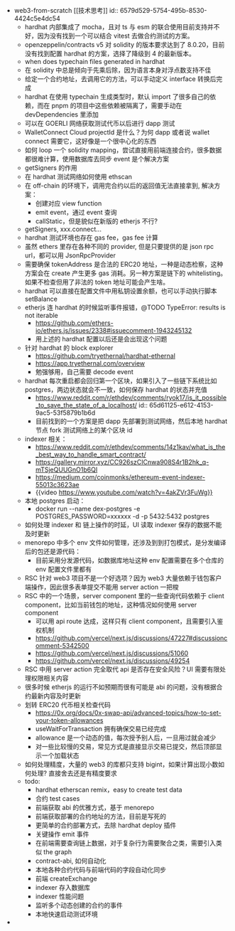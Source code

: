 - web3-from-scratch [[技术思考]]
  id:: 6579d529-5754-495b-8530-4424c5e4dc54
	- hardhat 内部集成了 mocha，且对 ts 与 esm 的联合使用目前支持并不好，因为没有找到一个可以结合 vitest 去做合约测试的方案。
	- openzeppelin/contracts v5 对 solidity 的版本要求达到了 8.0.20，目前没有找到配置 hardhat 的方案，选择了降级到 4 的最新版本。
	- when does typechain files generated in hardhat
	- 在 solidity 中总是倾向于先乘后除，因为语言本身对浮点数支持不佳
	- 给定一个合约地址，去调用它的方法，可以手动定义 interface 转换后完成
	- hardhat 在使用 typechain 生成类型时，默认 import 了很多自己的依赖，而在 pnpm 的项目中这些依赖被隔离了，需要手动在 devDependencies 里添加
	- 可以在 GOERLI 网络获取测试代币以后进行 dapp 测试
	- WalletConnect Cloud projectId 是什么？为何 dapp 或者说 wallet connect 需要它，这好像是一个很中心化的东西
	- 如何 loop 一个 solidity mapping，尝试直接用前端连接合约，很多数据都很难计算，使用数据库去同步 event 是个解决方案
	- getSigners 的作用
	- 在 hardhat 测试网络如何使用 ethscan
	- 在 off-chain 的环境下，调用完合约以后的返回值无法直接拿到, 解决方案：
		- 创建对应 view function
		- emit event，通过 event 查询
		- callStatic，但是貌似在新版的 etherjs 不行?
	- getSigners, xxx.connect...
	- hardhat 测试环境也存在 gas fee，gas fee 计算
	- 虽然 ethers 里存在各种不同的 provider, 但是只要提供的是 json rpc url，都可以用 JsonRpcProvider
	- 需要确保 tokenAddress 是合法的 ERC20 地址，一种是动态检察，这种方案会在 create 产生更多 gas 消耗。另一种方案是链下的 whitelisting。如果不检查但用了非法的 token 地址可能会产生啥。
	- hardhat 可以直接在配置文件中用私钥设置余额，也可以手动执行脚本 setBalance
	- etherjs 连 hardhat 的时候监听事件报错，@TODO TypeError: results is not iterable
		- https://github.com/ethers-io/ethers.js/issues/2338#issuecomment-1943245132
		- 用上述的 hardhat 配置以后还是会出现这个问题
	- 针对 hardhat 的 block explorer
		- https://github.com/tryethernal/hardhat-ethernal
		- https://app.tryethernal.com/overview
		- 勉强够用，自己需要 decode event
	- hardhat 每次重启都会回归第一个区块，如果引入了一些链下系统比如 postgres，两边状态就会不一致，如何保存 hardhat 的状态并充值
		- https://www.reddit.com/r/ethdev/comments/ryok17/is_it_possible_to_save_the_state_of_a_localhost/
		  id:: 65d61125-e612-4153-9ac5-53f5879b1b6d
		- 目前找到的一个方案是把 dapp 先部署到测试网络，然后本地 hardhat 节点 fork 测试网络上的某个区块 id
	- indexer 相关：
		- https://www.reddit.com/r/ethdev/comments/14z1kav/what_is_the_best_way_to_handle_smart_contract/
		- https://gallery.mirror.xyz/CC926szCICnwa908S4r1B2hk_q-mTSjeQUUGnO1b6QI
		- https://medium.com/coinmonks/ethereum-event-indexer-55013c3623ae
		- {{video https://www.youtube.com/watch?v=4akZVr3FuWg}}
	- 本地 postgres 启动：
		- docker run --name dex-postgres -e POSTGRES_PASSWORD=xxxxxx -d -p 5432:5432 postgres
	- 如何处理 indexer 和 链上操作的时延，UI 读取 indexer 保存的数据不能及时更新
	- menorepo 中多个 env 文件如何管理，还涉及到到打包模式，是分发编译后的包还是源代码：
		- 目前采用分发源代码，如数据库地址这种 env 配置需要在多个仓库的 env 配置文件里都有
	- RSC 针对 web3 项目不是一个好选项？因为 web3 大量依赖于钱包客户端操作，因此很多表单提交不能用  server action 一把梭
	- RSC 中的一个场景，server component 里的一些查询代码依赖于 client component，比如当前钱包的地址，这种情况如何使用 server component
		- 可以用 api route 达成，这样只有 client component，且需要引入鉴权机制
		- https://github.com/vercel/next.js/discussions/47227#discussioncomment-5342500
		- https://github.com/vercel/next.js/discussions/51060
		- https://github.com/vercel/next.js/discussions/49254
	- RSC 中用 server action 完全取代 api 是否存在安全风险？UI 需要有限处理权限相关内容
	- 很多时候 etherjs 的运行不如预期而很有可能是 abi 的问题，没有根据合约最新内容及时更新
	- 划转 ERC20 代币相关检查代码
		- https://0x.org/docs/0x-swap-api/advanced-topics/how-to-set-your-token-allowances
		- useWaitForTransaction 拥有确保交易已经完成
		- allowance 是一个动态的值，每次授予别人后，一旦用过就会减少
		- 对一些比较慢的交易，常见方式是直接显示交易已提交，然后顶部显示一个加载状态
	- 如何处理精度，大量的 web3 的库都只支持 bigint，如果计算出现小数如何处理? 直接舍去还是有精度要求
	- todo:
		- hardhat etherscan remix，easy to create test data
		- 合约 test cases
		- 前端获取 abi 的优雅方式，基于 menorepo
		- 前端获取部署的合约地址的方法，目前是写死的
		- 更简单的合约部署方式，去除 hardhat deploy 插件
		- 关键操作 emit 事件
		- 在前端需要查询链上数据，对于复杂行为需要聚合之类，需要引入类似 the graph
		- contract-abi, 如何自动化
		- 本地各种合约代码与前端代码的字段自动化同步
		- 前端 createExchange
		- indexer 存入数据库
		- indexer 性能问题
		- 监听多个动态创建的合约的事件
		- 本地快速启动测试环境
-
